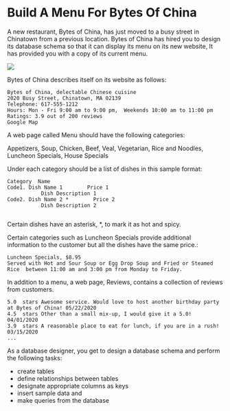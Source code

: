 # Build A Menu For Bytes Of China
A new restaurant, Bytes of China, has just moved to a busy street in Chinatown from a previous location. Bytes of China has hired you to design its database schema so that it can display its menu on its new website, It has provided you with a copy of its current menu.

<img src="Bytes_of_China-single-column.png" />

Bytes of China describes itself on its website as follows:
```
Bytes of China, delectable Chinese cuisine
2020 Busy Street, Chinatown, MA 02139
Telephone: 617-555-1212
Hours: Mon - Fri 9:00 am to 9:00 pm,  Weekends 10:00 am to 11:00 pm
Ratings: 3.9 out of 200 reviews
Google Map
```

A web page called Menu should have the following categories:

Appetizers, Soup, Chicken, Beef, Veal, Vegetarian, Rice and Noodles, Luncheon Specials, House Specials

Under each category should be a list of dishes in this sample format: 
```
Category  Name
Code1. Dish Name 1        Price 1
           Dish Description 1
Code2. Dish Name 2 *        Price 2
           Dish Description 2
           
```

Certain dishes have an asterisk, *, to mark it as hot and spicy.

Certain categories such as Luncheon Specials provide additional information to the customer but all the dishes have the same price.:
```
Luncheon Specials, $8.95
Served with Hot and Sour Soup or Egg Drop Soup and Fried or Steamed Rice  between 11:00 am and 3:00 pm from Monday to Friday.
```

In addition to a menu, a web page, Reviews, contains a collection of reviews from customers.
```
5.0  stars Awesome service. Would love to host another birthday party at Bytes of China! 05/22/2020
4.5  stars Other than a small mix-up, I would give it a 5.0!  04/01/2020
3.9  stars A reasonable place to eat for lunch, if you are in a rush!  03/15/2020
... 
```

As a database designer, you get to design a database schema and perform the following tasks:
- create tables
- define relationships between tables
- designate appropriate columns as keys
- insert sample data and
- make queries from the database
